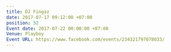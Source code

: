 ```yaml
---
title: DJ Fingaz
date: 2017-07-17 09:12:00 +07:00
position: 52
Event date: 2017-07-22 00:00:00 +07:00
Venue: Playboy
Event URL: https://www.facebook.com/events/234321797078033/
---
```



